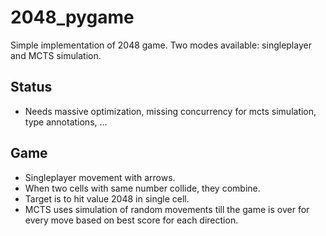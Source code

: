 # 2048_pygame

Simple implementation of 2048 game.
Two modes available: singleplayer and MCTS simulation.

## Status

-   Needs massive optimization, missing concurrency for mcts simulation, type annotations, ...

## Game

-   Singleplayer movement with arrows.
-   When two cells with same number collide, they combine.
-   Target is to hit value 2048 in single cell.
-   MCTS uses simulation of random movements till the game is over for every move based on best score for each direction.
